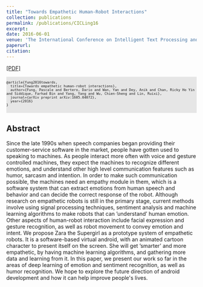 ```yaml
---
title: "Towards Empathetic Human-Robot Interactions"
collection: publications
permalink: /publications/CICLing16
excerpt: 
date: 2016-06-01
venue: 'The International Conference on Intelligent Text Processing and Computational Linguistics. (CICLing)'
paperurl: 
citation: 
---
```

[[PDF]](https://arxiv.org/abs/1605.04072)

<pre style="background-color: rgb(230,230,230);white-space: pre-wrap;">
<font size="1">
@article{fung2016towards,
  title={Towards empathetic human-robot interactions},
  author={Fung, Pascale and Bertero, Dario and Wan, Yan and Dey, Anik and Chan, Ricky Ho Yin and Siddique, Farhad Bin and Yang, Yang and Wu, Chien-Sheng and Lin, Ruixi},
  journal={arXiv preprint arXiv:1605.04072},
  year={2016}
}
</font>
</pre>

## Abstract
Since the late 1990s when speech companies began providing their customer-service software in the market, people have gotten used to speaking to machines. As people interact more often with voice and gesture controlled machines, they expect the machines to recognize different emotions, and understand other high level communication features such as humor, sarcasm and intention. In order to make such communication possible, the machines need an empathy module in them, which is a software system that can extract emotions from human speech and behavior and can decide the correct response of the robot. Although research on empathetic robots is still in the primary stage, current methods involve using signal processing techniques, sentiment analysis and machine learning algorithms to make robots that can ’understand’ human emotion. Other aspects of human-robot interaction include facial expression and gesture recognition, as well as robot movement to convey emotion and intent. We propose Zara the Supergirl as a prototype system of empathetic robots. It is a software-based virtual android, with an animated cartoon character to present itself on the screen. She will get ’smarter’ and more empathetic, by having machine learning algorithms, and gathering more data and learning from it. In this paper, we present our work so far in the areas of deep learning of emotion and sentiment recognition, as well as humor recognition. We hope to explore the future direction of android development and how it can help improve people's lives.

